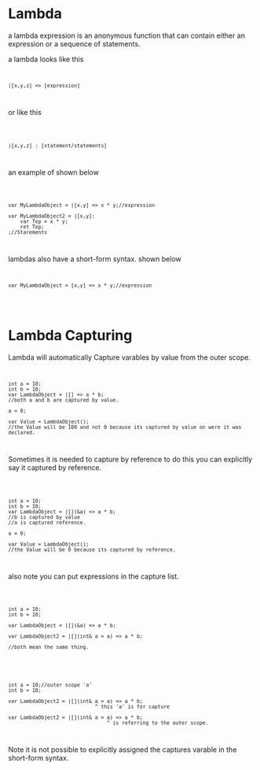 # Lambda

a lambda expression is an anonymous function that can contain either an expression or a sequence of statements.

a lambda looks like this
<code>

    |[x,y,z] => [expression]

</code>

or like this 

<code>

    |[x,y,z] : [statement/statements]

</code>

an example of shown below

<code>
 
    var MyLambdaObject = |[x,y] => x * y;//expression
    
    var MyLambdaObject2 = |[x,y]:
        var Tep = x * y;
        ret Tep;
    ;//Starements

</code>

lambdas also have a short-form syntax. shown below
<code>

    var MyLambdaObject = [x,y] => x * y;//expression
 </code>

# Lambda Capturing
Lambda will automatically  Capture varables by value from the outer scope.
<code>

    int a = 10;
    int b = 10;
    var LambdaObject = |[] => a * b;
    //both a and b are captured by value.

    a = 0;

    var Value = LambdaObject();
    //the Value will be 100 and not 0 because its captured by value on were it was declared.

</code>

Sometimes it is needed to capture by reference to do this you can explicitly say it captured by reference.

<code>

    int a = 10;
    int b = 10;
    var LambdaObject = |[](&a) => a * b;
    //b is captured by value
    //a is captured reference.

    a = 0;

    var Value = LambdaObject();
    //the Value will be 0 because its captured by reference.

</code>

also note you can put expressions in the capture list.

<code>

    int a = 10;
    int b = 10;

    var LambdaObject = |[](&a) => a * b;

    var LambdaObject2 = |[](int& a = a) => a * b;
                                
    //both mean the same thing.
    
</code> 

<code>

    int a = 10;//outer scope 'a'
    int b = 10;

    var LambdaObject2 = |[](int& a = a) => a * b;
                                 ^ this 'a' is for capture

    var LambdaObject2 = |[](int& a = a) => a * b;
                                     ^ is referring to the outer scope.
</code> 

Note it is not possible to explicitly assigned the captures varable in the short-form syntax.
